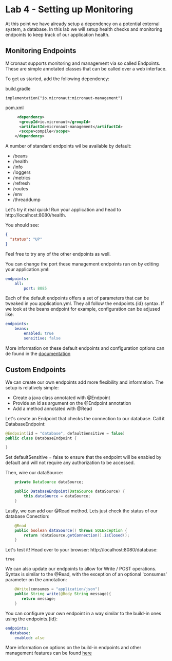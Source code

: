 # Lab 4 - Setting up Monitoring

At this point we have already setup a dependency on a potential external
system, a database. In this lab we will setup health checks and monitoring endpoints to
keep track of our application health.

## Monitoring Endpoints

Micronaut supports monitoring and management via so called Endpoints. These are simple annotated classes
that can be called over a web interface. 

To get us started, add the following dependency:

build.gradle
````
implementation("io.micronaut:micronaut-management")
````

pom.xml
````xml
     <dependency>
      <groupId>io.micronaut</groupId>
      <artifactId>micronaut-management</artifactId>
      <scope>compile</scope>
    </dependency>
````

A number of standard endpoints wil be available by default:

- /beans
- /health
- /info
- /loggers
- /metrics
- /refresh
- /routes
- /env
- /threaddump

Let's try it real quick! Run your application and head to http://localhost:8080/health.

You should see:
````json
{
  "status": "UP"
}
````

Feel free to try any of the other endpoints as well.

You can change the port these management endpoints run on by editing your application.yml:

````yml
endpoints:
    all:
        port: 8085
````

Each of the default endpoints offers a set of parameters that can be tweaked in you application.yml. They all follow the
endpoints.{id} syntax. If we look at the beans endpoint for example, configuration can be adjused like:

````yaml
endpoints:
    beans:
        enabled: true
        sensitive: false
````

More information on these default endpoints and configuration options can de found in the [documentation](https://docs.micronaut.io/latest/guide/index.html#providedEndpoints)

## Custom Endpoints

We can create our own endpoints add more flexibility and information. The setup is relatively simple:

- Create a java class annotated with @Endpoint
- Provide an id as argument on the @Endpoint annotation
- Add a method annotated with @Read

Let's create an Endpoint that checks the connection to our database. Call it DatabaseEndpoint:

````java
@Endpoint(id = "database", defaultSensitive = false)
public class DatabaseEndpoint {

}
````

Set defaultSensitive = false to ensure that the endpoint will be enabled by default and will
not require any authorization to be accessed.

Then, wire our dataSource:

````java
    private DataSource dataSource;

    public DatabaseEndpoint(DataSource dataSource) {
        this.dataSource = dataSource;
    }
````

Lastly, we can add our @Read method. Lets just check the status of our database Conection:

````java
    @Read
    public boolean dataSource() throws SQLException {
        return !dataSource.getConnection().isClosed();
    }
````

Let's test it! Head over to your browser: http://localhost:8080/database:

````
true
````

We can also update our endpoints to allow for Write / POST operations. Syntax is similar to the @Read, with the 
exception of an optional 'consumes' parameter on the annotation:

````java
    @Write(consumes = "application/json")
    public String write(@Body String message){
       return message;
    }
````

You can configure your own endpoint in a way similar to the build-in ones using the endpoints.{id}:

````yml
endpoints:
  database:
    enabled: alse
````

More information on options on the build-in endpoints and other management features can be found [here](https://docs.micronaut.io/latest/guide/index.html#management)
